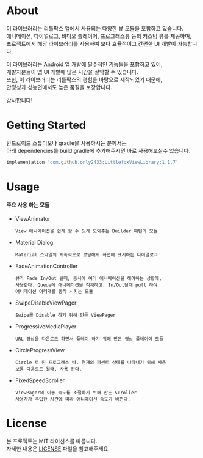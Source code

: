 # About
이 라이브러리는 리틀팍스 앱에서 사용되는 다양한 뷰 모듈을 포함하고 있습니다.<br>
애니메이션, 다이얼로그, 비디오 플레이어, 프로그래스뷰 등의 커스텀 뷰를 제공하며,<br>
프로젝트에서 해당 라이브러리를 사용하여 보다 효율적이고 간편한 UI 개발이 가능합니다.

이 라이브러리는 Android 앱 개발에 필수적인 기능들을 포함하고 있어, <br>
개발자분들이 앱 UI 개발에 많은 시간을 절약할 수 있습니다. <br>
또한, 이 라이브러리는 리틀팍스의 경험을 바탕으로 제작되었기 때문에,<br>
안정성과 성능면에서도 높은 품질을 보장합니다.

감사합니다!

# Getting Started
안드로이드 스튜디오나 gradle을 사용하시는 분께서는<br>
아래 dependencies를 build.gradle에 추가해주시면 바로 사용해보실수 있습니다.
```groovy
implementation 'com.github.only2433:LittlefoxViewLibrary:1.1.7'
```

# Usage
#### 주요 사용 하는 모듈 
- ViewAnimator
    ```
    View 애니메이션을 쉽게 할 수 있게 도와주는 Builder 패턴의 모듈
    ```
- Material Dialog
    ```
    Material 스타일의 지속적으로 로딩해서 화면에 표시하는 다이얼로그
    ```
- FadeAnimationController
    ```
    뷰가 Fade In/Out 될때, 동시에 여러 애니메이션을 해야하는 상황에, 
    사용한다. Queue에 애니메이션을 적재하고, In/Out될때 pull 하여
    애니메이션 여러개를 동작 시키는 모듈
    ```    
- SwipeDisableViewPager
    ```
    Swipe를 Disable 하기 위해 만듣 ViewPager
    ```
- ProgressiveMediaPlayer
    ```
    URL 영상을 다운로드 하면서 플레이 하기 위해 만든 영상 플레이어 모듈
    ```
- CircleProgressView
    ```
    Circle 로 된 프로그래스 바. 현재의 퍼센트 상태를 나타내기 위해 사용
    보통 다운로드 될때, 사용 된다.
    ```  
- FixedSpeedScroller
    ```
    ViewPager의 이동 속도를 조절하기 위해 만든 Scroller
    사용자가 주입한 시간에 따라 애니메이션 속도가 바뀐다.
    ```    
    
    
# License
본 프로젝트는 MIT 라이선스를 따릅니다.<br>
자세한 내용은 [LICENSE](https://github.com/only2433/LittlefoxViewLibrary/blob/master/License.md) 파일을 참고해주세요



